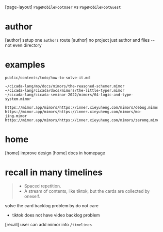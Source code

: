 [page-layout] `PageMobileFootUser` vs `PageMobileFootGuest`

# author

[author] setup one `authors` route
[author] no project just author and files -- not even directory

# examples

```
public/contents/todo/how-to-solve-it.md
```

```
~/cicada-lang/mo/docs/mimors/the-reasoned-schemer.mimor
~/cicada-lang/cicada/docs/mimors/the-little-typer.mimor
~/cicada-lang/cicada-seminar-2022/mimors/04-logic-and-type-system.mimor
```

```
https://mimor.app/mimors/https://inner.xieyuheng.com/mimors/debug.mimor
https://mimor.app/mimors/https://inner.xieyuheng.com/mimors/mo-jing.mimor
https://mimor.app/mimors/https://inner.xieyuheng.com/mimors/zeromq.mimor
```

# home

[home] improve design
[home] docs in homepage

# recall in many timelines

> - Spaced repetition.
> - A stream of contents, like tiktok, but the cards are collected by oneself.

solve the card backlog problem by do not care

- tiktok does not have video backlog problem

[recall] user can add mimor into `/timelines`
